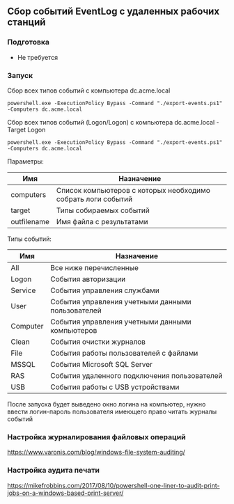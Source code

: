 ## Сбор событий EventLog c удаленных рабочих станций

### Подготовка

- Не требуется

### Запуск

Сбор всех типов событий с компьютера dc.acme.local
```
powershell.exe -ExecutionPolicy Bypass -Command "./export-events.ps1" -Computers dc.acme.local
```

Сбор всех типов событий (Logon/Logon) с компьютера dc.acme.local -Target Logon
```
powershell.exe -ExecutionPolicy Bypass -Command "./export-events.ps1" -Computers dc.acme.local
```


Параметры:

| Имя              | Назначение                                                                                                       |
|------------------|------------------------------------------------------------------------------------------------------------------|
| computers        | Список компьютеров с которых необходимо собрать логи событий                                                     |
| target           | Типы собираемых событий                                                                                          |
| outfilename      | Имя файла с результатами                                                                                         |



Типы событий:

| Имя              | Назначение                                                                                                       |
|------------------|------------------------------------------------------------------------------------------------------------------|
| All              | Все ниже перечисленные                                                                                           |
| Logon            | События авторизации                                                                                              |
| Service          | События управления службами                                                                                      |
| User             | События управления учетными данными пользователей                                                                |
| Computer         | События управления учетными данными компьютеров                                                                  |
| Clean            | События очистки журналов                                                                                         |
| File             | События работы пользователей с файлами                                                                           |
| MSSQL            | События Microsoft SQL Server                                                                                     |
| RAS              | События удаленного подключения пользователей                                                                     |
| USB              | События работы с USB устройствами                                                                                |

После запуска будет выведено окно логина на компьютер, нужно ввести логин-пароль пользователя имеющего право читать журналы событий


### Настройка журналирования файловых операций

https://www.varonis.com/blog/windows-file-system-auditing/

### Настройка аудита печати

https://mikefrobbins.com/2017/08/10/powershell-one-liner-to-audit-print-jobs-on-a-windows-based-print-server/
